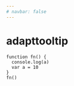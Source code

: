 ```yaml
---
# navbar: false
---
```


# adapttooltip


```js{1,3,5-6}
function fn() {
  console.log(a)
  var a = 10
}
fn()
```